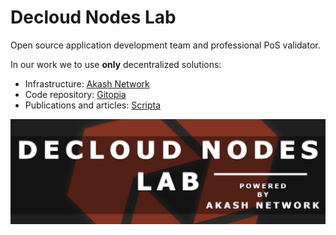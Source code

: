# Decloud Nodes Lab

Open source application development team and professional PoS validator. 

In our work we to use **only** decentralized solutions:

- Infrastructure: [Akash Network](https://akash.network/)
- Сode repository: [Gitopia](https://gitopia.com/home)
- Publications and articles: [Scripta](https://scripta.network/)

![](/assets/BANNER_TWITTER.png)
